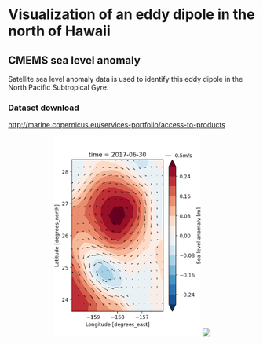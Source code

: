 # Visualization of an eddy dipole in the north of Hawaii

## CMEMS sea level anomaly
Satellite sea level anomaly data is used to identify this eddy dipole in the North Pacific Subtropical Gyre.
### Dataset download
http://marine.copernicus.eu/services-portfolio/access-to-products

<p align="middle">
  <img src="https://github.com/MengyangZ/Eddy_dipole_ALOHA/blob/main/sla_vel.png" width="300">
  <img src="https://github.com/MengyangZ/Eddy_dipole_ALOHA/blob/main/png_to_gif.gif" width="300">
</p>
